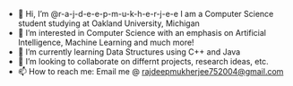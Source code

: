 - 👋 Hi, I’m @r-a-j-d-e-e-p-m-u-k-h-e-r-j-e-e I am a Computer Science student studying at Oakland University, Michigan
- 👀 I’m interested in Computer Science with an emphasis on Artificial Intelligence, Machine Learning and much more!
- 🌱 I’m currently learning Data Structures using C++ and Java
- 💞️ I’m looking to collaborate on differnt projects, research ideas, etc. 
- 📫 How to reach me: Email me @ rajdeepmukherjee752004@gmail.com

<!---
r-a-j-d-e-e-p-m-u-k-h-e-r-j-e-e/r-a-j-d-e-e-p-m-u-k-h-e-r-j-e-e is a ✨ special ✨ repository because its `README.md` (this file) appears on your GitHub profile.
You can click the Preview link to take a look at your changes.
--->
